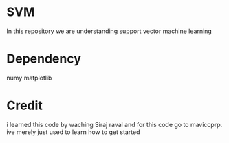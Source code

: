 # SVM
In this repository we are understanding support vector machine learning

# Dependency 
numy
matplotlib

# Credit
i learned this code by waching Siraj raval and  for this code go to maviccprp. ive merely just used to learn how to get started
